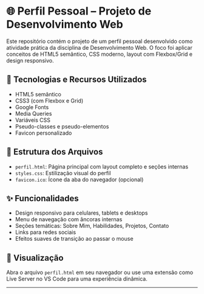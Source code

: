 # 🌐 Perfil Pessoal – Projeto de Desenvolvimento Web

Este repositório contém o projeto de um perfil pessoal desenvolvido como atividade prática da disciplina de Desenvolvimento Web. O foco foi aplicar conceitos de HTML5 semântico, CSS moderno, layout com Flexbox/Grid e design responsivo.

## 🧰 Tecnologias e Recursos Utilizados

- HTML5 semântico
- CSS3 (com Flexbox e Grid)
- Google Fonts
- Media Queries
- Variáveis CSS
- Pseudo-classes e pseudo-elementos
- Favicon personalizado

## 📄 Estrutura dos Arquivos

- `perfil.html`: Página principal com layout completo e seções internas
- `styles.css`: Estilização visual do perfil
- `favicon.ico`: Ícone da aba do navegador (opcional)

## ✨ Funcionalidades

- Design responsivo para celulares, tablets e desktops
- Menu de navegação com âncoras internas
- Seções temáticas: Sobre Mim, Habilidades, Projetos, Contato
- Links para redes sociais
- Efeitos suaves de transição ao passar o mouse

## 📱 Visualização

Abra o arquivo `perfil.html` em seu navegador ou use uma extensão como Live Server no VS Code para uma experiência dinâmica.

---
